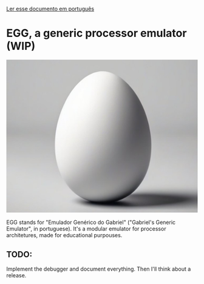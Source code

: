 [Ler esse documento em português](README-pt.md)

# EGG, a generic processor emulator (WIP)

![A single simple, minimalist, drawing-style egg with plain white background.](egg.jpg)

EGG stands for "Emulador Genérico do Gabriel" ("Gabriel's Generic Emulator", in
portuguese). It's a modular emulator for processor architetures, made for
educational purpouses.

## TODO:

Implement the debugger and document everything. Then I'll think about a release.

